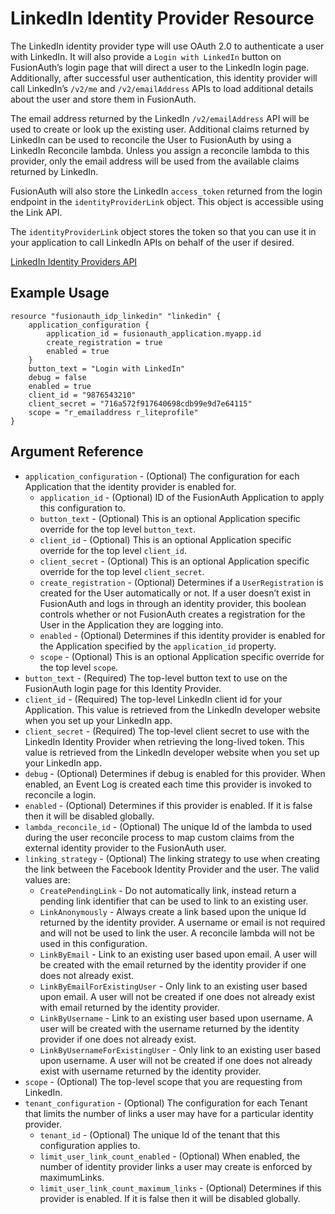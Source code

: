 # LinkedIn Identity Provider Resource

The LinkedIn identity provider type will use OAuth 2.0 to authenticate a user with LinkedIn. It will also provide a
`Login with LinkedIn` button on FusionAuth’s login page that will direct a user to the LinkedIn login page.
Additionally, after successful user authentication, this identity provider will call LinkedIn’s `/v2/me` and
`/v2/emailAddress` APIs to load additional details about the user and store them in FusionAuth.

The email address returned by the LinkedIn `/v2/emailAddress` API will be used to create or look up the existing user.
Additional claims returned by LinkedIn can be used to reconcile the User to FusionAuth by using a LinkedIn Reconcile
lambda. Unless you assign a reconcile lambda to this provider, only the email address will be used from the available
claims returned by LinkedIn.

FusionAuth will also store the LinkedIn `access_token` returned from the login endpoint in the `identityProviderLink`
object. This object is accessible using the Link API.

The `identityProviderLink` object stores the token so that you can use it in your application to call LinkedIn APIs on
behalf of the user if desired.

[LinkedIn Identity Providers API](https://fusionauth.io/docs/v1/tech/apis/identity-providers/linkedin)

## Example Usage

```hcl
resource "fusionauth_idp_linkedin" "linkedin" {
    application_configuration {
        application_id = fusionauth_application.myapp.id
        create_registration = true
        enabled = true
    }
    button_text = "Login with LinkedIn"
    debug = false
    enabled = true
    client_id = "9876543210"
    client_secret = "716a572f917640698cdb99e9d7e64115"
    scope = "r_emailaddress r_liteprofile"
}
```

## Argument Reference

* `application_configuration` - (Optional) The configuration for each Application that the identity provider is enabled for.
  * `application_id` - (Optional) ID of the FusionAuth Application to apply this configuration to.
  * `button_text` - (Optional) This is an optional Application specific override for the top level `button_text`.
  * `client_id` - (Optional) This is an optional Application specific override for the top level `client_id`.
  * `client_secret` - (Optional) This is an optional Application specific override for the top level `client_secret`.
  * `create_registration` - (Optional) Determines if a `UserRegistration` is created for the User automatically or not. If a user doesn’t exist in FusionAuth and logs in through an identity provider, this boolean controls whether or not FusionAuth creates a registration for the User in the Application they are logging into.
  * `enabled` - (Optional) Determines if this identity provider is enabled for the Application specified by the `application_id` property.
  * `scope` - (Optional) This is an optional Application specific override for the top level `scope`.
* `button_text` - (Required) The top-level button text to use on the FusionAuth login page for this Identity Provider.
* `client_id` - (Required) The top-level LinkedIn client id for your Application. This value is retrieved from the LinkedIn developer website when you set up your LinkedIn app.
* `client_secret` - (Required) The top-level client secret to use with the LinkedIn Identity Provider when retrieving the long-lived token. This value is retrieved from the LinkedIn developer website when you set up your LinkedIn app.
* `debug` - (Optional) Determines if debug is enabled for this provider. When enabled, an Event Log is created each time this provider is invoked to reconcile a login.
* `enabled` - (Optional) Determines if this provider is enabled. If it is false then it will be disabled globally.
* `lambda_reconcile_id` - (Optional) The unique Id of the lambda to used during the user reconcile process to map custom claims from the external identity provider to the FusionAuth user.
* `linking_strategy` - (Optional) The linking strategy to use when creating the link between the Facebook Identity Provider and the user.
  The valid values are:
  * `CreatePendingLink` - Do not automatically link, instead return a pending link identifier that can be used to link to an existing user.
  * `LinkAnonymously` - Always create a link based upon the unique Id returned by the identity provider. A username or email is not required and will not be used to link the user. A reconcile lambda will not be used in this configuration.
  * `LinkByEmail` - Link to an existing user based upon email. A user will be created with the email returned by the identity provider if one does not already exist.
  * `LinkByEmailForExistingUser` - Only link to an existing user based upon email. A user will not be created if one does not already exist with email returned by the identity provider.
  * `LinkByUsername` - Link to an existing user based upon username. A user will be created with the username returned by the identity provider if one does not already exist.
  * `LinkByUsernameForExistingUser` - Only link to an existing user based upon username. A user will not be created if one does not already exist with username returned by the identity provider.
* `scope` - (Optional) The top-level scope that you are requesting from LinkedIn.
* `tenant_configuration` - (Optional) The configuration for each Tenant that limits the number of links a user may have for a particular identity provider.
  * `tenant_id` - (Optional) The unique Id of the tenant that this configuration applies to.
  * `limit_user_link_count_enabled` - (Optional) When enabled, the number of identity provider links a user may create is enforced by maximumLinks.
  * `limit_user_link_count_maximum_links` - (Optional) Determines if this provider is enabled. If it is false then it will be disabled globally.
